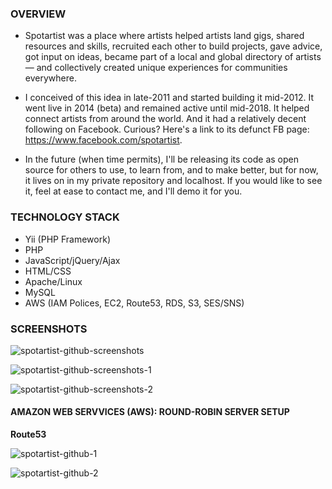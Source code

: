 ### OVERVIEW
* Spotartist was a place where artists helped artists land gigs, shared resources and skills, recruited each other to build projects, gave advice, got input on ideas, became part of a local and global directory of artists — and collectively created unique experiences for communities everywhere.

* I conceived of this idea in late-2011 and started building it mid-2012. It went live in 2014 (beta) and remained active until mid-2018. It helped connect artists from around the world. And it had a relatively decent following on Facebook. Curious? Here's a link to its defunct FB page: https://www.facebook.com/spotartist.

* In the future (when time permits), I'll be releasing its code as open source for others to use, to learn from, and to make better, but for now, it lives on in my private repository and localhost. If you would like to see it, feel at ease to contact me, and I'll demo it for you. 

### TECHNOLOGY STACK
* Yii (PHP Framework)
* PHP
* JavaScript/jQuery/Ajax
* HTML/CSS
* Apache/Linux
* MySQL
* AWS (IAM Polices, EC2, Route53, RDS, S3, SES/SNS)

### SCREENSHOTS
![spotartist-github-screenshots](https://user-images.githubusercontent.com/5770541/50505148-13547e80-0a40-11e9-8c96-2af7e7fa6065.png)

![spotartist-github-screenshots-1](https://user-images.githubusercontent.com/5770541/50503410-db940980-0a34-11e9-9eb1-8cb94cabcb3d.png)

![spotartist-github-screenshots-2](https://user-images.githubusercontent.com/5770541/50503412-ddf66380-0a34-11e9-99ce-3556ec5e90af.png)

#### AMAZON WEB SERVVICES (AWS):  ROUND-ROBIN SERVER SETUP
**Route53**

![spotartist-github-1](https://user-images.githubusercontent.com/5770541/50522447-0021cd00-0a99-11e9-9bd6-2ff9d07f0c0e.png)

![spotartist-github-2](https://user-images.githubusercontent.com/5770541/50522449-03b55400-0a99-11e9-8672-eadcc01abfb7.png)